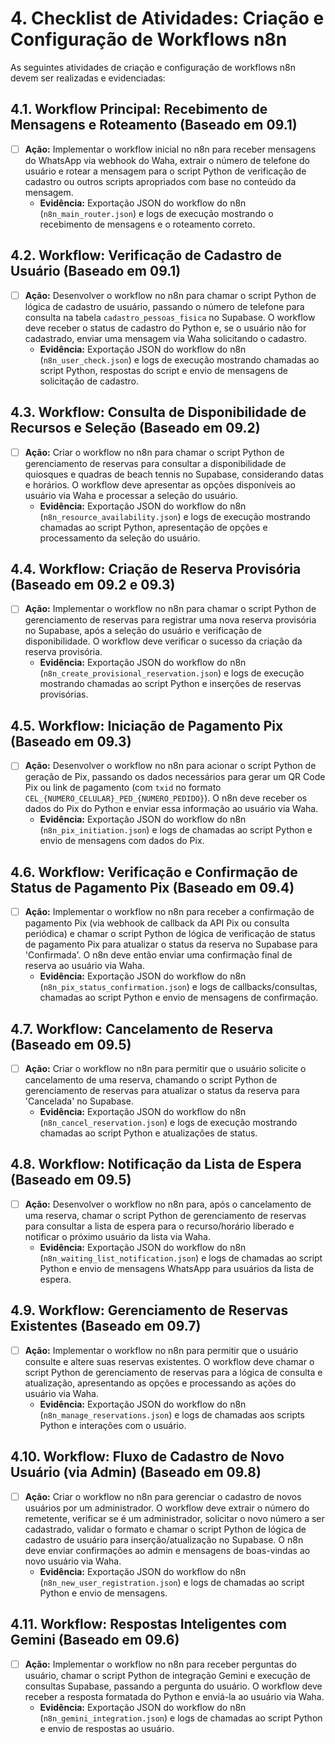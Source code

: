 # 4. Checklist de Atividades: Criação e Configuração de Workflows n8n

As seguintes atividades de criação e configuração de workflows n8n devem ser realizadas e evidenciadas:

## 4.1. Workflow Principal: Recebimento de Mensagens e Roteamento (Baseado em 09.1)
- [ ] **Ação:** Implementar o workflow inicial no n8n para receber mensagens do WhatsApp via webhook do Waha, extrair o número de telefone do usuário e rotear a mensagem para o script Python de verificação de cadastro ou outros scripts apropriados com base no conteúdo da mensagem.
  - **Evidência:** Exportação JSON do workflow do n8n (`n8n_main_router.json`) e logs de execução mostrando o recebimento de mensagens e o roteamento correto.

## 4.2. Workflow: Verificação de Cadastro de Usuário (Baseado em 09.1)
- [ ] **Ação:** Desenvolver o workflow no n8n para chamar o script Python de lógica de cadastro de usuário, passando o número de telefone para consulta na tabela `cadastro_pessoas_fisica` no Supabase. O workflow deve receber o status de cadastro do Python e, se o usuário não for cadastrado, enviar uma mensagem via Waha solicitando o cadastro.
  - **Evidência:** Exportação JSON do workflow do n8n (`n8n_user_check.json`) e logs de execução mostrando chamadas ao script Python, respostas do script e envio de mensagens de solicitação de cadastro.

## 4.3. Workflow: Consulta de Disponibilidade de Recursos e Seleção (Baseado em 09.2)
- [ ] **Ação:** Criar o workflow no n8n para chamar o script Python de gerenciamento de reservas para consultar a disponibilidade de quiosques e quadras de beach tennis no Supabase, considerando datas e horários. O workflow deve apresentar as opções disponíveis ao usuário via Waha e processar a seleção do usuário.
  - **Evidência:** Exportação JSON do workflow do n8n (`n8n_resource_availability.json`) e logs de execução mostrando chamadas ao script Python, apresentação de opções e processamento da seleção do usuário.

## 4.4. Workflow: Criação de Reserva Provisória (Baseado em 09.2 e 09.3)
- [ ] **Ação:** Implementar o workflow no n8n para chamar o script Python de gerenciamento de reservas para registrar uma nova reserva provisória no Supabase, após a seleção do usuário e verificação de disponibilidade. O workflow deve verificar o sucesso da criação da reserva provisória.
  - **Evidência:** Exportação JSON do workflow do n8n (`n8n_create_provisional_reservation.json`) e logs de execução mostrando chamadas ao script Python e inserções de reservas provisórias.

## 4.5. Workflow: Iniciação de Pagamento Pix (Baseado em 09.3)
- [ ] **Ação:** Desenvolver o workflow no n8n para acionar o script Python de geração de Pix, passando os dados necessários para gerar um QR Code Pix ou link de pagamento (com `txid` no formato `CEL_{NUMERO_CELULAR}_PED_{NUMERO_PEDIDO}`). O n8n deve receber os dados do Pix do Python e enviar essa informação ao usuário via Waha.
  - **Evidência:** Exportação JSON do workflow do n8n (`n8n_pix_initiation.json`) e logs de chamadas ao script Python e envio de mensagens com dados do Pix.

## 4.6. Workflow: Verificação e Confirmação de Status de Pagamento Pix (Baseado em 09.4)
- [ ] **Ação:** Implementar o workflow no n8n para receber a confirmação de pagamento Pix (via webhook de callback da API Pix ou consulta periódica) e chamar o script Python de lógica de verificação de status de pagamento Pix para atualizar o status da reserva no Supabase para 'Confirmada'. O n8n deve então enviar uma confirmação final de reserva ao usuário via Waha.
  - **Evidência:** Exportação JSON do workflow do n8n (`n8n_pix_status_confirmation.json`) e logs de callbacks/consultas, chamadas ao script Python e envio de mensagens de confirmação.

## 4.7. Workflow: Cancelamento de Reserva (Baseado em 09.5)
- [ ] **Ação:** Criar o workflow no n8n para permitir que o usuário solicite o cancelamento de uma reserva, chamando o script Python de gerenciamento de reservas para atualizar o status da reserva para 'Cancelada' no Supabase.
  - **Evidência:** Exportação JSON do workflow do n8n (`n8n_cancel_reservation.json`) e logs de execução mostrando chamadas ao script Python e atualizações de status.

## 4.8. Workflow: Notificação da Lista de Espera (Baseado em 09.5)
- [ ] **Ação:** Desenvolver o workflow no n8n para, após o cancelamento de uma reserva, chamar o script Python de gerenciamento de reservas para consultar a lista de espera para o recurso/horário liberado e notificar o próximo usuário da lista via Waha.
  - **Evidência:** Exportação JSON do workflow do n8n (`n8n_waiting_list_notification.json`) e logs de chamadas ao script Python e envio de mensagens WhatsApp para usuários da lista de espera.

## 4.9. Workflow: Gerenciamento de Reservas Existentes (Baseado em 09.7)
- [ ] **Ação:** Implementar o workflow no n8n para permitir que o usuário consulte e altere suas reservas existentes. O workflow deve chamar o script Python de gerenciamento de reservas para a lógica de consulta e atualização, apresentando as opções e processando as ações do usuário via Waha.
  - **Evidência:** Exportação JSON do workflow do n8n (`n8n_manage_reservations.json`) e logs de chamadas aos scripts Python e interações com o usuário.

## 4.10. Workflow: Fluxo de Cadastro de Novo Usuário (via Admin) (Baseado em 09.8)
- [ ] **Ação:** Criar o workflow no n8n para gerenciar o cadastro de novos usuários por um administrador. O workflow deve extrair o número do remetente, verificar se é um administrador, solicitar o novo número a ser cadastrado, validar o formato e chamar o script Python de lógica de cadastro de usuário para inserção/atualização no Supabase. O n8n deve enviar confirmações ao admin e mensagens de boas-vindas ao novo usuário via Waha.
  - **Evidência:** Exportação JSON do workflow do n8n (`n8n_new_user_registration.json`) e logs de chamadas ao script Python e envio de mensagens.

## 4.11. Workflow: Respostas Inteligentes com Gemini (Baseado em 09.6)
- [ ] **Ação:** Implementar o workflow no n8n para receber perguntas do usuário, chamar o script Python de integração Gemini e execução de consultas Supabase, passando a pergunta do usuário. O workflow deve receber a resposta formatada do Python e enviá-la ao usuário via Waha.
  - **Evidência:** Exportação JSON do workflow do n8n (`n8n_gemini_integration.json`) e logs de chamadas ao script Python e envio de respostas ao usuário.
